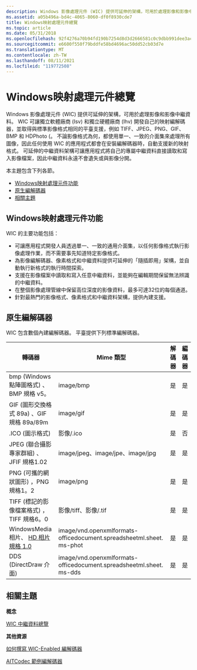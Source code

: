 ```yaml
---
description: Windows 影像處理元件 (WIC) 提供可延伸的架構，可用於處理影像和影像中繼資料。
ms.assetid: a05b496a-bd4c-4065-8060-df0f8930cde7
title: Windows映射處理元件總覽
ms.topic: article
ms.date: 05/31/2018
ms.openlocfilehash: 92f4276a70b94fd190b7254d8d3d2666581c0c9dbb991dee3ac6e0568b6ee649
ms.sourcegitcommit: e6600f550f79bddfe58bd4696ac50dd52cb03d7e
ms.translationtype: MT
ms.contentlocale: zh-TW
ms.lasthandoff: 08/11/2021
ms.locfileid: "119772508"
---
```

# <a name="windows-imaging-component-overview"></a>Windows映射處理元件總覽

Windows 影像處理元件 (WIC) 提供可延伸的架構，可用於處理影像和影像中繼資料。 WIC 可讓獨立軟體廠商 (Isv) 和獨立硬體廠商 (Ihv) 開發自己的映射編解碼器，並取得與標準影像格式相同的平臺支援，例如 TIFF、JPEG、PNG、GIF、BMP 和 HDPhoto (。 不論影像格式為何，都使用單一、一致的介面集來處理所有圖像，因此任何使用 WIC 的應用程式都會在安裝編解碼器時，自動支援新的映射格式。 可延伸的中繼資料架構可讓應用程式將自己的專屬中繼資料直接讀取和寫入影像檔案，因此中繼資料永遠不會遺失或與影像分開。

本主題包含下列各節。

-   [Windows映射處理元件功能](#windows-imaging-component-features)
-   [原生編解碼器](#native-codecs)
-   [相關主題](#related-topics)

## <a name="windows-imaging-component-features"></a>Windows映射處理元件功能

WIC 的主要功能包括：

-   可讓應用程式開發人員透過單一、一致的通用介面集，以任何影像格式執行影像處理作業，而不需要事先知道特定影像格式。
-   為影像編解碼器、像素格式和中繼資料提供可延伸的「隨插即用」架構，並自動執行新格式的執行時間探索。
-   支援在影像檔案中讀取和寫入任意中繼資料，並能夠在編輯期間保留無法辨識的中繼資料。
-   在整個影像處理管線中保留高位深度的影像資料，最多可達32位的每個通道。
-   針對最熱門的影像格式、像素格式和中繼資料架構，提供內建支援。

## <a name="native-codecs"></a>原生編解碼器

WIC 包含數個內建編解碼器。 平臺提供下列標準編解碼器。 

| 轉碼器                                                                                             | Mime 類型                       | 解碼器 | 編碼器 |
|---------------------------------------------------------------------------------------------------|----------------------------------|----------|----------|
| bmp (Windows 點陣圖格式) 、BMP 規格 v5。                                                | image/bmp                        | 是      | 是      |
| GIF (圖形交換格式 89a) 、GIF 規格 89a/89m                                  | image/gif                        | 是      | 是      |
| .ICO (圖示格式)                                                                                  | 影像/.ico                        | 是      | 否       |
| JPEG (聯合攝影專家群組) 、JFIF 規格1.02                                  | image/jpeg、image/jpe、image/jpg | 是      | 是      |
| PNG (可攜的網狀圖形) ，PNG 規格1。2                                            | image/png                        | 是      | 是      |
| TIFF (標記的影像檔案格式) ，TIFF 規格6。0                                           | 影像/tiff、影像/.tif            | 是      | 是      |
| WindowsMedia 相片、 [HD 相片規格 1.0](https://www.microsoft.com/whdc/xps/wmphoto.mspx) | image/vnd.openxmlformats-officedocument.spreadsheetml.sheet. ms-phot                | 是      | 是      |
| DDS (DirectDraw 介面)                                                                           | image/vnd.openxmlformats-officedocument.spreadsheetml.sheet. ms-dds                 | 是      | 是      |



 

## <a name="related-topics"></a>相關主題

<dl> <dt>

**概念**
</dt> <dt>

[WIC 中繼資料總覽](-wic-about-metadata.md)
</dt> <dt>

**其他資源**
</dt> <dt>

[如何撰寫 WIC-Enabled 編解碼器](-wic-howtowriteacodec.md)
</dt> <dt>

[AITCodec 範例編解碼器](/previous-versions/dotnet/netframework-3.0/ms771770(v=vs.85))
</dt> </dl>

 

 
